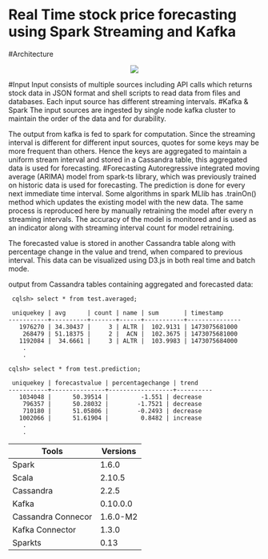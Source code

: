 # Real Time stock price forecasting using Spark Streaming and Kafka

#Architecture
<p align="center">
  <img src = "https://github.com/vdep/streamingApps/blob/main/lib/Architecture.png"/>
</p>
#Input
Input consists of multiple sources including API calls which returns stock data in JSON format and shell scripts to read data from files and databases. Each input source has different streaming intervals.
#Kafka & Spark
The input sources are ingested by single node kafka cluster to maintain the order of the data and for durability.

The output from kafka is fed to spark for computation. Since the streaming interval is different for different input sources, quotes for some keys may be more frequent than others. Hence the keys are aggregated to maintain a uniform stream interval and stored in a Cassandra table, this aggregated data is used for forecasting.
#Forecasting
Autoregressive integrated moving average (ARIMA) model from spark-ts library, which was previously trained on historic data is used for forecasting. The prediction is done for every next immediate time interval. Some algorithms in spark MLlib has .trainOn() method which updates the existing model with the new data. The same process is reproduced here by manually retraining the model after every n streaming intervals. The accuracy of the model is monitored and is used as an indicator along with streaming interval count for model retraining.

The forecasted value is stored in another Cassandra table along with percentage change in the value and trend, when compared to previous interval. This data can be visualized using D3.js in both real time and batch mode.  

output from Cassandra tables containing aggregated and forecasted data:

     cqlsh> select * from test.averaged;
    
     uniquekey | avg      | count | name | sum       | timestamp
    -----------+----------+-------+------+-----------+---------------
       1976270 | 34.30437 |     3 | ALTR |  102.9131 | 1473075681000
        268479 | 51.18375 |     2 |  ACN |  102.3675 | 1473075681000
       1192084 |  34.6661 |     3 | ALTR |  103.9983 | 1473075684000
        .
        .

    cqlsh> select * from test.prediction;
    
     uniquekey | forecastvalue | percentagechange | trend
    -----------+---------------+------------------+----------
       1034048 |      50.39514 |         -1.551 | decrease
        796357 |      50.28032 |        -1.7521 | decrease
        710180 |      51.05806 |        -0.2493 | decrease
       1002066 |      51.61904 |         0.8482 | increase
        .
        .
Tools | Versions
--- | ---
Spark | 1.6.0
Scala | 2.10.5
Cassandra | 2.2.5
Kafka | 0.10.0.0
Cassandra Connecor | 1.6.0-M2
Kafka Connector | 1.3.0
Sparkts | 0.13
